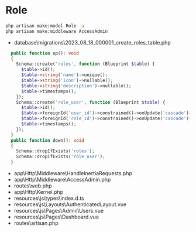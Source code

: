 # Role

```bash
php artisan make:model Role -a
php artisan make:middleware AccessAdmin
```

- database\migrations\2023_08_18_000001_create_roles_table.php

```php
  public function up(): void
  {
    Schema::create('roles', function (Blueprint $table) {
      $table->id();
      $table->string('name')->unique();
      $table->string('icon')->nullable();
      $table->string('description')->nullable();
      $table->timestamps();
    });
    Schema::create('role_user', function (Blueprint $table) {
      $table->id();
      $table->foreignId('user_id')->constrained()->onUpdate('cascade')->onDelete('cascade');
      $table->foreignId('role_id')->constrained()->onUpdate('cascade')->onDelete('cascade');
      $table->timestamps();
    });
  }
  public function down(): void
  {
    Schema::dropIfExists('roles');
    Schema::dropIfExists('role_user');
  }
```

- app\Http\Middleware\HandleInertiaRequests.php
- app\Http\Middleware\AccessAdmin.php
- routes\web.php
- app\Http\Kernel.php
- resources\js\types\index.d.ts
- resources\js\Layouts\AuthenticatedLayout.vue
- resources\js\Pages\Admin\Users.vue
- resources\js\Pages\Dashboard.vue
- routes\artisan.php

